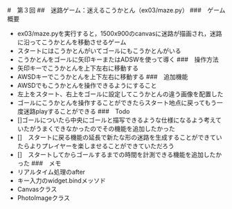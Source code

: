 #　第３回
##　迷路ゲーム：迷えるこうかとん（ex03/maze.py）
###　ゲーム概要
- ex03/maze.pyを実行すると，1500x900のcanvasに迷路が描画され，迷路に沿ってこうかとんを移動させるゲーム
- スタートにはこうかとんがいてゴールにもこうかとんがいる
- こうかとんをゴールに矢印キーまたはADSWを使って導く
###　操作方法
- 矢印キーでこうかとんを上下左右に移動する
- AWSDキーでこうかとんを上下左右に移動する
###　追加機能
- AWSDでもこうかとんを操作できるようにすること
- 左上をスタート、右上をゴールに設定してこうかとんの違う画像を配置した
- ゴールにこうかとんを操作することができたらスタート地点に戻ってもう一度迷路playすることができる
###　Todo
- []ゴールについたら中央にゴールと描写できるような仕様になるよう考えていたがうまくできなかったのでその機能を追加したかった
- []　スタートに戻る機能の延長で新たな形の迷路を生成することができていたらよりプレイヤーを楽しませることができていただろう
- []　スタートしてからゴールするまでの時間を計測できる機能を追加したかった
###　メモ
- リアルタイム処理のafter
- キー入力のwidget.bindメッソド
- Canvasクラス
- PhotoImageクラス
